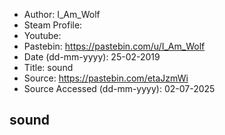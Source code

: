 - Author: I_Am_Wolf
- Steam Profile: 
- Youtube: 
- Pastebin: https://pastebin.com/u/I_Am_Wolf
- Date (dd-mm-yyyy): 25-02-2019
- Title: sound
- Source: https://pastebin.com/etaJzmWi
- Source Accessed (dd-mm-yyyy): 02-07-2025

## sound
